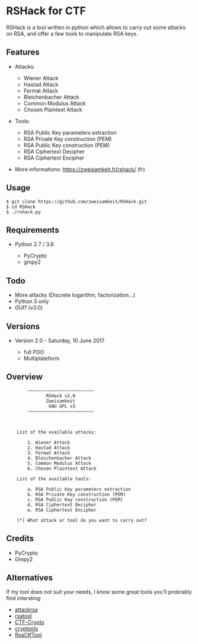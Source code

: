 # RSHack for CTF

RSHack is a tool written in python which allows to carry out some attacks on RSA, and offer a few tools to manipulate RSA keys.

## Features

* Attacks:

	* Wiener Attack
	* Hastad Attack
	* Fermat Attack
	* Bleichenbacher Attack
	* Common Modulus Attack
	* Chosen Plaintext Attack

* Tools:

	* RSA Public Key parameters extraction
	* RSA Private Key construction (PEM)
	* RSA Public Key construction (PEM)
	* RSA Ciphertext Decipher
	* RSA Ciphertext Encipher
	
* More informations: https://zweisamkeit.fr/rshack/ (fr)

## Usage

```
$ git clone https://github.com/zweisamkeit/RSHack.git
$ cd RSHack
$ ./rshack.py
```

## Requirements

* Python 2.7 / 3.6
	
	* PyCrypto
	* gmpy2

## Todo

* More attacks (Discrete logarithm, factorization...)
* Python 3 only
* GUI? (v3.0)

## Versions

* Version 2.0 - Saturday, 10 June 2017

	* full POO
	* Multiplateform

## Overview

```
		~~~~~~~~~~~~~~~~~~~~~~~~~
		       RSHack v2.0
		       Zweisamkeit
		        GNU GPL v3
		~~~~~~~~~~~~~~~~~~~~~~~~~



	List of the available attacks:

		1. Wiener Attack
		2. Hastad Attack
		3. Fermat Attack
		4. Bleichenbacher Attack
		5. Common Modulus Attack
		6. Chosen Plaintext Attack

	List of the available tools:

		a. RSA Public Key parameters extraction
		b. RSA Private Key construction (PEM)
		c. RSA Public Key construction (PEM)
		d. RSA Ciphertext Decipher
		e. RSA Ciphertext Encipher

	[*] What attack or tool do you want to carry out?

```

## Credits

* PyCrypto
* Gmpy2

## Alternatives

If my tool does not suit your needs, I know some great tools you'll probrably find intersting:

* [attackrsa](https://github.com/rk700/attackrsa)
* [rsatool](https://github.com/ius/rsatool)
* [CTF-Crypto](https://github.com/ValarDragon/CTF-Crypto)
* [cryptools](https://github.com/sonickun/cryptools)
* [RsaCtfTool](https://github.com/Ganapati/RsaCtfTool)
